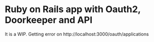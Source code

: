 # Ruby on Rails app with Oauth2, Doorkeeper and API

It is a WIP. Getting error on http://localhost:3000/oauth/applications

